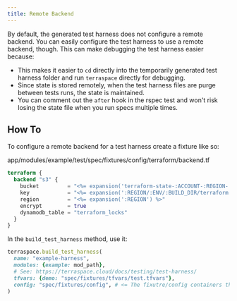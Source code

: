 ```yaml
---
title: Remote Backend
---
```


By default, the generated test harness does not configure a remote backend. You can easily configure the test harness to use a remote backend, though. This can make debugging the test harness easier because:

* This makes it easier to `cd` directly into the temporarily generated test harness folder and run `terraspace` directly for debugging.
* Since state is stored remotely, when the test harness files are purge between tests runs, the state is maintained.
* You can comment out the `after` hook in the rspec test and won't risk losing the state file when you run specs multiple times.

## How To

To configure a remote backend for a test harness create a fixture like so:

app/modules/example/test/spec/fixtures/config/terraform/backend.tf

```terraform
terraform {
  backend "s3" {
    bucket         = "<%= expansion('terraform-state-:ACCOUNT-:REGION-:ENV') %>"
    key            = "<%= expansion(':REGION/:ENV/:BUILD_DIR/terraform.tfstate') %>"
    region         = "<%= expansion(':REGION') %>"
    encrypt        = true
    dynamodb_table = "terraform_locks"
  }
}
```

In the `build_test_harness` method, use it:

```ruby
terraspace.build_test_harness(
  name: "example-harness",
  modules: {example: mod_path},
  # See: https://terraspace.cloud/docs/testing/test-harness/
  tfvars: {demo: "spec/fixtures/tfvars/test.tfvars"},
  config: "spec/fixtures/config", # <= The fixutre/config containers the terraform/backend.tf
)
```

